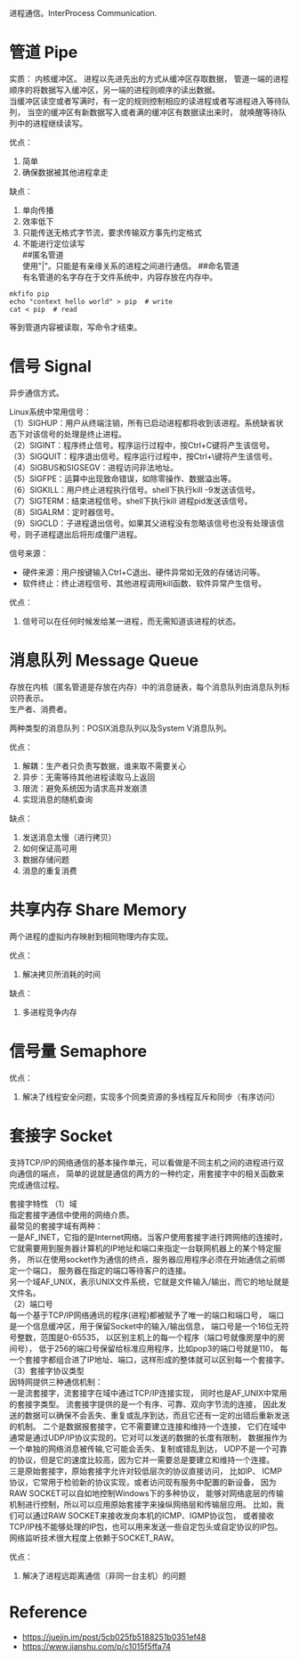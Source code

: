 进程通信。InterProcess Communication. 

# 管道 Pipe
实质：
内核缓冲区。
进程以先进先出的方式从缓冲区存取数据，
管道一端的进程顺序的将数据写入缓冲区，另一端的进程则顺序的读出数据。  
当缓冲区读空或者写满时，有一定的规则控制相应的读进程或者写进程进入等待队列，
当空的缓冲区有新数据写入或者满的缓冲区有数据读出来时，
就唤醒等待队列中的进程继续读写。  

优点：
1. 简单  
2. 确保数据被其他进程拿走  

缺点：  
1. 单向传播  
2. 效率低下   
3. 只能传送无格式字节流，要求传输双方事先约定格式  
4. 不能进行定位读写  
##匿名管道  
使用"|"。只能是有亲缘关系的进程之间进行通信。 
##命名管道  
有名管道的名字存在于文件系统中，内容存放在内存中。  
```
mkfifo pip
echo "context hello world" > pip  # write
cat < pip  # read 
```
等到管道内容被读取，写命令才结束。

# 信号 Signal  
异步通信方式。

Linux系统中常用信号：  
（1）SIGHUP：用户从终端注销，所有已启动进程都将收到该进程。系统缺省状态下对该信号的处理是终止进程。  
（2）SIGINT：程序终止信号。程序运行过程中，按Ctrl+C键将产生该信号。  
（3）SIGQUIT：程序退出信号。程序运行过程中，按Ctrl+\\键将产生该信号。  
（4）SIGBUS和SIGSEGV：进程访问非法地址。  
（5）SIGFPE：运算中出现致命错误，如除零操作、数据溢出等。  
（6）SIGKILL：用户终止进程执行信号。shell下执行kill -9发送该信号。  
（7）SIGTERM：结束进程信号。shell下执行kill 进程pid发送该信号。  
（8）SIGALRM：定时器信号。  
（9）SIGCLD：子进程退出信号。如果其父进程没有忽略该信号也没有处理该信号，则子进程退出后将形成僵尸进程。  

信号来源：  
- 硬件来源：用户按键输入Ctrl+C退出、硬件异常如无效的存储访问等。  
- 软件终止：终止进程信号、其他进程调用kill函数、软件异常产生信号。  

优点：
1. 信号可以在任何时候发给某一进程，而无需知道该进程的状态。  

# 消息队列 Message Queue
存放在内核（匿名管道是存放在内存）中的消息链表，每个消息队列由消息队列标识符表示。  
生产者、消费者。  

两种类型的消息队列：POSIX消息队列以及System V消息队列。

优点：
1. 解耦：生产者只负责写数据，谁来取不需要关心
2. 异步：无需等待其他进程读取马上返回
3. 限流：避免系统因为请求高并发崩溃   
4. 实现消息的随机查询  

缺点：  
1. 发送消息太慢（进行拷贝）
2. 如何保证高可用  
3. 数据存储问题  
4. 消息的重复消费  

# 共享内存 Share Memory  
两个进程的虚拟内存映射到相同物理内存实现。

优点：
1. 解决拷贝所消耗的时间    

缺点：  
1. 多进程竞争内存   

# 信号量 Semaphore
优点： 
1. 解决了线程安全问题，实现多个同类资源的多线程互斥和同步（有序访问）  

# 套接字 Socket
支持TCP/IP的网络通信的基本操作单元，可以看做是不同主机之间的进程进行双向通信的端点，
简单的说就是通信的两方的一种约定，用套接字中的相关函数来完成通信过程。  

套接字特性
（1）域  
指定套接字通信中使用的网络介质。  
最常见的套接字域有两种：  
一是AF_INET，它指的是Internet网络。当客户使用套接字进行跨网络的连接时，
它就需要用到服务器计算机的IP地址和端口来指定一台联网机器上的某个特定服务，
所以在使用socket作为通信的终点，服务器应用程序必须在开始通信之前绑定一个端口，
服务器在指定的端口等待客户的连接。  
另一个域AF_UNIX，表示UNIX文件系统，它就是文件输入/输出，而它的地址就是文件名。  
（2）端口号  
每一个基于TCP/IP网络通讯的程序(进程)都被赋予了唯一的端口和端口号，
端口是一个信息缓冲区，用于保留Socket中的输入/输出信息，
端口号是一个16位无符号整数，范围是0-65535，
以区别主机上的每一个程序（端口号就像房屋中的房间号），
低于256的端口号保留给标准应用程序，比如pop3的端口号就是110，
每一个套接字都组合进了IP地址、端口，这样形成的整体就可以区别每一个套接字。  
（3）套接字协议类型    
因特网提供三种通信机制：  
一是流套接字，流套接字在域中通过TCP/IP连接实现，
同时也是AF_UNIX中常用的套接字类型。
流套接字提供的是一个有序、可靠、双向字节流的连接，
因此发送的数据可以确保不会丢失、重复或乱序到达，而且它还有一定的出错后重新发送的机制。
二个是数据报套接字，它不需要建立连接和维持一个连接，
它们在域中通常是通过UDP/IP协议实现的。它对可以发送的数据的长度有限制，
数据报作为一个单独的网络消息被传输,它可能会丢失、复制或错乱到达，
UDP不是一个可靠的协议，但是它的速度比较高，因为它并一需要总是要建立和维持一个连接。  
三是原始套接字，原始套接字允许对较低层次的协议直接访问，
比如IP、 ICMP协议，它常用于检验新的协议实现，或者访问现有服务中配置的新设备，
因为RAW SOCKET可以自如地控制Windows下的多种协议，
能够对网络底层的传输机制进行控制，所以可以应用原始套接字来操纵网络层和传输层应用。
比如，我们可以通过RAW SOCKET来接收发向本机的ICMP、IGMP协议包，
或者接收TCP/IP栈不能够处理的IP包，也可以用来发送一些自定包头或自定协议的IP包。
网络监听技术很大程度上依赖于SOCKET_RAW。

优点： 
1. 解决了进程远距离通信（非同一台主机）的问题  




# Reference
- https://juejin.im/post/5cb025fb5188251b0351ef48
- https://www.jianshu.com/p/c1015f5ffa74

